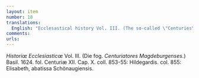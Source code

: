 ```yaml
---
layout: item
number: 18
translations:
  English: "Ecclesastical history Vol. III. (The so-called \"Centuries\" of Magdeburg.) Basil. 1624. fol. 12th century, chapter 10. Columns 853-55: St. Hildegard. Col. 855: Elisabeth, abbess of Schönau. [Trans. J. Bock]"
comments:
urls:
---
```


<em>Historiœ Ecclesiasticœ</em> Vol. III. (Die fog. <em>Centuriatores Magdeburgenses</em>.) Basil. 1624. fol. Centuriæ XII. Cap. X. coll. 853-55: Hildegardis. col. 855: Elisabeth, abatissa Schönaugiensis.
